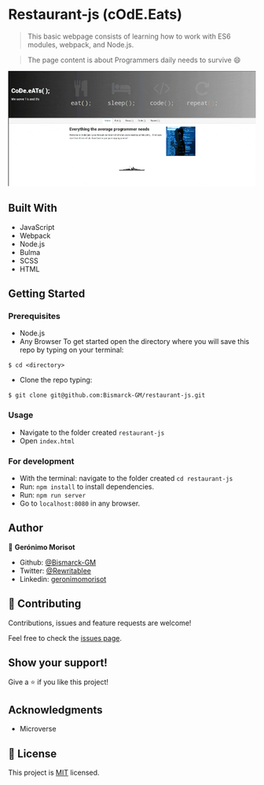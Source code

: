# Restaurant-js (cOdE.Eats)

> This basic webpage consists of learning how to work with ES6 modules, webpack, and Node.js.

> The page content is about Programmers daily needs to survive :smile:

![screenshot](./screenshot.gif)

## Built With

- JavaScript
- Webpack
- Node.js
- Bulma
- SCSS
- HTML

## Getting Started

### Prerequisites
- Node.js
- Any Browser
To get started open the directory where you will save this repo by typing on your terminal:
```
$ cd <directory>
```
- Clone the repo typing:
```
$ git clone git@github.com:Bismarck-GM/restaurant-js.git
```

### Usage
- Navigate to the folder created `restaurant-js`
- Open `index.html`

### For development
- With the terminal: navigate to the folder created `cd restaurant-js`
- Run: `npm install` to install dependencies.
- Run: `npm run server`
- Go to `localhost:8080` in any browser.



## Author


👤 **Gerónimo Morisot**

- Github: [@Bismarck-GM](https://github.com/Bismarck-GM)
- Twitter: [@Rewritablee](https://twitter.com/Rewritablee)
- Linkedin: [geronimomorisot](https://linkedin.com/in/geronimomorisot)

## 🤝 Contributing

Contributions, issues and feature requests are welcome!

Feel free to check the [issues page](issues/).

## Show your support!

Give a ⭐️ if you like this project!

## Acknowledgments

- Microverse

## 📝 License

This project is [MIT](LICENCE) licensed.
